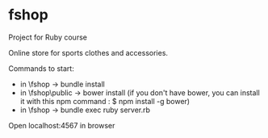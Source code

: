 # fshop
Project for Ruby course

Online store for sports clothes and accessories.

Commands to start:

 - in \fshop -> bundle install
 - in \fshop\public -> bower install (if you don't have bower, you can install it with this npm command :  $ npm install -g bower)
 - in \fshop -> bundle exec ruby server.rb

Open localhost:4567 in browser

